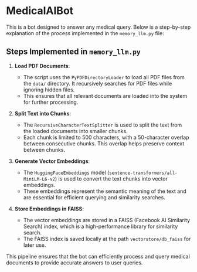 # MedicalAIBot

This is a bot designed to answer any medical query. Below is a step-by-step explanation of the process implemented in the `memory_llm.py` file:

## Steps Implemented in `memory_llm.py`

1. **Load PDF Documents**:
   - The script uses the `PyPDFDirectoryLoader` to load all PDF files from the `data/` directory. It recursively searches for PDF files while ignoring hidden files.
   - This ensures that all relevant documents are loaded into the system for further processing.

2. **Split Text into Chunks**:
   - The `RecursiveCharacterTextSplitter` is used to split the text from the loaded documents into smaller chunks.
   - Each chunk is limited to 500 characters, with a 50-character overlap between consecutive chunks. This overlap helps preserve context between chunks.

3. **Generate Vector Embeddings**:
   - The `HuggingFaceEmbeddings` model (`sentence-transformers/all-MiniLM-L6-v2`) is used to convert the text chunks into vector embeddings.
   - These embeddings represent the semantic meaning of the text and are essential for efficient querying and similarity searches.

4. **Store Embeddings in FAISS**:
   - The vector embeddings are stored in a FAISS (Facebook AI Similarity Search) index, which is a high-performance library for similarity search.
   - The FAISS index is saved locally at the path `vectorstore/db_faiss` for later use.

This pipeline ensures that the bot can efficiently process and query medical documents to provide accurate answers to user queries.


